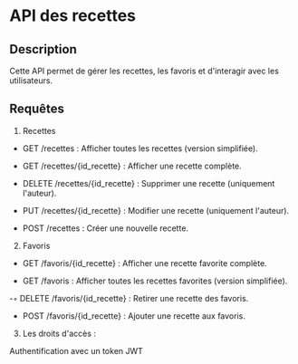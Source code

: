# API des recettes

## Description 

Cette API permet de gérer les recettes, les favoris et d'interagir avec les utilisateurs.

## Requêtes

1. Recettes

- GET /recettes : Afficher toutes les recettes (version simplifiée).

- GET /recettes/{id_recette} : Afficher une recette complète.

- DELETE /recettes/{id_recette} : Supprimer une recette (uniquement l'auteur).

- PUT /recettes/{id_recette} : Modifier une recette (uniquement l'auteur).

- POST /recettes : Créer une nouvelle recette.


2. Favoris

- GET /favoris/{id_recette} : Afficher une recette favorite complète.

- GET /favoris : Afficher toutes les recettes favorites (version simplifiée).

-◦ DELETE /favoris/{id_recette} : Retirer une recette des favoris.

- POST /favoris/{id_recette} : Ajouter une recette aux favoris.


3. Les droits d'accès :

Authentification avec un token JWT

